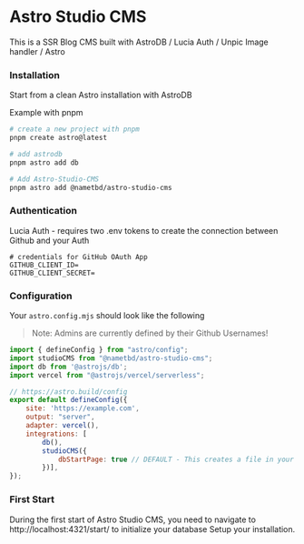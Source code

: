 # Astro Studio CMS

This is a SSR Blog CMS built with AstroDB / Lucia Auth / Unpic Image handler / Astro

### Installation

Start from a clean Astro installation with AstroDB

Example with pnpm

```sh
# create a new project with pnpm
pnpm create astro@latest
```

```sh
# add astrodb
pnpm astro add db
```

```sh
# Add Astro-Studio-CMS
pnpm astro add @nametbd/astro-studio-cms
```

### Authentication

Lucia Auth - requires two .env tokens to create the connection between Github and your Auth

```
# credentials for GitHub OAuth App
GITHUB_CLIENT_ID=
GITHUB_CLIENT_SECRET=
```

### Configuration

Your `astro.config.mjs` should look like the following

> Note: Admins are currently defined by their Github Usernames!

```mjs
import { defineConfig } from "astro/config";
import studioCMS from "@nametbd/astro-studio-cms";
import db from '@astrojs/db';
import vercel from "@astrojs/vercel/serverless";

// https://astro.build/config
export default defineConfig({
	site: 'https://example.com',
	output: "server",
	adapter: vercel(),
	integrations: [
        db(),
        studioCMS({
            dbStartPage: true // DEFAULT - This creates a file in your /src/pages folder to allow first initialization and config of the installation
        })],
});
```

### First Start

During the first start of Astro Studio CMS, you need to navigate to http://localhost:4321/start/ to initialize your database Setup your installation.

